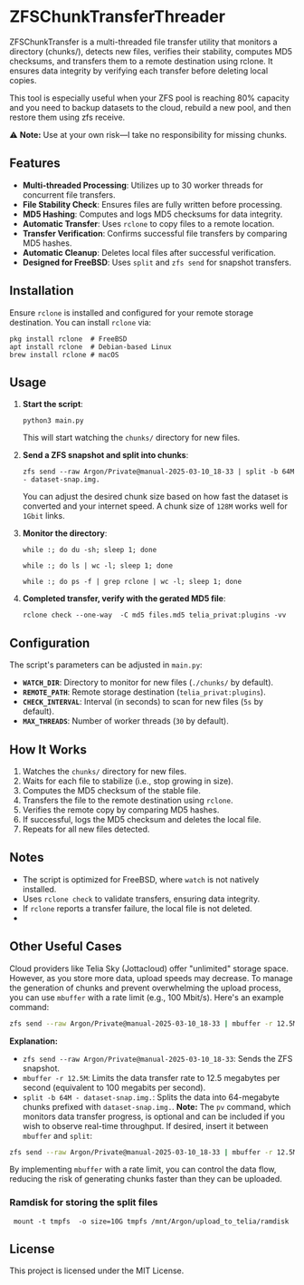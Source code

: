 # ZFSChunkTransferThreader

ZFSChunkTransfer is a multi-threaded file transfer utility that monitors a directory (chunks/), detects new files, verifies their stability, computes MD5 checksums, and transfers them to a remote destination using rclone. It ensures data integrity by verifying each transfer before deleting local copies.

This tool is especially useful when your ZFS pool is reaching 80% capacity and you need to backup datasets to the cloud, rebuild a new pool, and then restore them using zfs receive.

⚠️ **Note:** Use at your own risk—I take no responsibility for missing chunks.



## Features

- **Multi-threaded Processing**: Utilizes up to 30 worker threads for concurrent file transfers.
- **File Stability Check**: Ensures files are fully written before processing.
- **MD5 Hashing**: Computes and logs MD5 checksums for data integrity.
- **Automatic Transfer**: Uses `rclone` to copy files to a remote location.
- **Transfer Verification**: Confirms successful file transfers by comparing MD5 hashes.
- **Automatic Cleanup**: Deletes local files after successful verification.
- **Designed for FreeBSD**: Uses `split` and `zfs send` for snapshot transfers.

## Installation

Ensure `rclone` is installed and configured for your remote storage destination. You can install `rclone` via:

```shell
pkg install rclone  # FreeBSD
apt install rclone  # Debian-based Linux
brew install rclone # macOS
```

## Usage

1. **Start the script**:

   ```shell
   python3 main.py
   ```

   This will start watching the `chunks/` directory for new files.

2. **Send a ZFS snapshot and split into chunks**:

   ```shell
   zfs send --raw Argon/Private@manual-2025-03-10_18-33 | split -b 64M - dataset-snap.img.
   ```

   You can adjust the desired chunk size based on how fast the dataset is converted and your internet speed. A chunk size of `128M` works well for `1Gbit` links.

3. **Monitor the directory**:

   ```shell
   while :; do du -sh; sleep 1; done
   ```

   ```shell
   while :; do ls | wc -l; sleep 1; done
   ```

   ```shell
   while :; do ps -f | grep rclone | wc -l; sleep 1; done
   ```

4. **Completed transfer, verify with the gerated MD5 file**:
   ```shell
   rclone check --one-way  -C md5 files.md5 telia_privat:plugins -vv
   ```

## Configuration

The script's parameters can be adjusted in `main.py`:

- **`WATCH_DIR`**: Directory to monitor for new files (`./chunks/` by default).
- **`REMOTE_PATH`**: Remote storage destination (`telia_privat:plugins`).
- **`CHECK_INTERVAL`**: Interval (in seconds) to scan for new files (`5s` by default).
- **`MAX_THREADS`**: Number of worker threads (`30` by default).

## How It Works

1. Watches the `chunks/` directory for new files.
2. Waits for each file to stabilize (i.e., stop growing in size).
3. Computes the MD5 checksum of the stable file.
4. Transfers the file to the remote destination using `rclone`.
5. Verifies the remote copy by comparing MD5 hashes.
6. If successful, logs the MD5 checksum and deletes the local file.
7. Repeats for all new files detected.

## Notes

- The script is optimized for FreeBSD, where `watch` is not natively installed.
- Uses `rclone check` to validate transfers, ensuring data integrity.
- If `rclone` reports a transfer failure, the local file is not deleted.
- 

## Other Useful Cases
Cloud providers like Telia Sky (Jottacloud) offer "unlimited" storage space. However, as you store more data, upload speeds may decrease. To manage the generation of chunks and prevent overwhelming the upload process, you can use `mbuffer` with a rate limit (e.g., 100 Mbit/s).
Here's an example command:
```bash
zfs send --raw Argon/Private@manual-2025-03-10_18-33 | mbuffer -r 12.5M | split -b 64M - dataset-snap.img.
```
**Explanation:**
- `zfs send --raw Argon/Private@manual-2025-03-10_18-33`: Sends the ZFS snapshot.
- `mbuffer -r 12.5M`: Limits the data transfer rate to 12.5 megabytes per second (equivalent to 100 megabits per second).
- `split -b 64M - dataset-snap.img.`: Splits the data into 64-megabyte chunks prefixed with `dataset-snap.img.`.
**Note:** The `pv` command, which monitors data transfer progress, is optional and can be included if you wish to observe real-time throughput. If desired, insert it between `mbuffer` and `split`:
```bash
zfs send --raw Argon/Private@manual-2025-03-10_18-33 | mbuffer -r 12.5M | pv | split -b 64M - dataset-snap.img.
```
By implementing `mbuffer` with a rate limit, you can control the data flow, reducing the risk of generating chunks faster than they can be uploaded.


### Ramdisk for storing the split files
```shell
 mount -t tmpfs  -o size=10G tmpfs /mnt/Argon/upload_to_telia/ramdisk
```

## License

This project is licensed under the MIT License.


